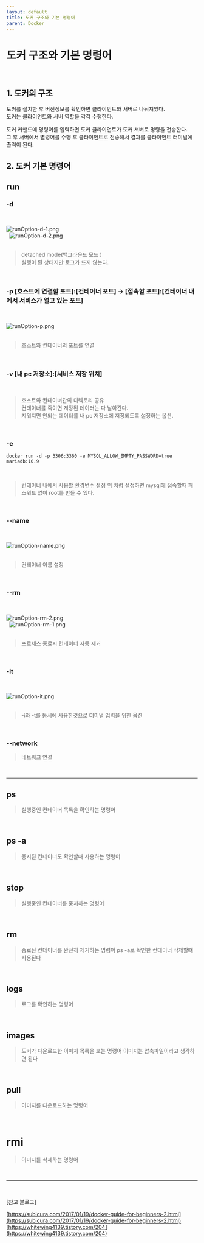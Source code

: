 ```yaml
---
layout: default
title: 도커 구조와 기본 명령어
parent: Docker
---
```


# 도커 구조와 기본 명령어
&nbsp;

## 1. 도커의 구조    
  
도커를 설치한 후 버전정보를 확인하면 클라이언트와 서버로 나눠져있다.  
도커는 클라이언트와 서버 역할을 각각 수행한다.  
  
도커 커맨드에 명령어를 입력하면 도커 클라이언트가 도커 서버로 명령을 전송한다.  
그 후 서버에서 멸령어를 수행 후 클라이언트로 전송해서 결과를 클라이언트 터미널에 출력이 된다.
&nbsp;
## 2. 도커 기본 명령어 
  
## run  
  
### -d
&nbsp;

![runOption-d-1.png](assets/images/Docker/DockerRunOptions/runOption-d-1.png)  
&nbsp;
![runOption-d-2.png](assets/images/Docker/DockerRunOptions/runOption-d-2.png)  
&nbsp;

>  detached mode(백그라운드 모드 )  
> 실행이 된 상태지만 로그가 뜨지 않는다.  

&nbsp;
&nbsp;

### -p [호스트에 연결할 포트]:[컨테이너 포트] -> [접속할 포트]:[컨테이너 내에서 서비스가 열고 있는 포트]  

&nbsp;

![runOption-p.png](assets/images/Docker/DockerRunOptions/runOption-p.png)  
&nbsp;
&nbsp;

> 호스트와 컨테이너의 포트를 연결

&nbsp;
&nbsp;

### -v [내 pc 저장소]:[서비스 저장 위치]
&nbsp;
&nbsp;

> 호스트와 컨테이너간의 디렉토리 공유  
> 컨테이너를 죽이면 저장된 데이터는 다 날아간다.  
> 지워지면 안되는 데이터를 내 pc 저장소에 저장되도록 설정하는 옵션.  

&nbsp;
&nbsp;

### -e

```shell
docker run -d -p 3306:3360 -e MYSQL_ALLOW_EMPTY_PASSWORD=true mariadb:10.9
```  
&nbsp;

> 컨테이너 내에서 사용할 환경변수 설정
> 위 처럼 설정하면 mysql에 접속할때 패스워드 없이 root를 만들 수 있다.    

&nbsp;
&nbsp;

### --name  
&nbsp;

![runOption-name.png](assets/images/Docker/DockerRunOptions/runOption-name.png)  
&nbsp;
&nbsp;

> 컨테이너 이름 설정  

&nbsp;
&nbsp;

### --rm  
&nbsp;

![runOption-rm-2.png](assets/images/Docker/DockerRunOptions/runOption-rm-2.png)  
&nbsp;
![runOption-rm-1.png](assets/images/Docker/DockerRunOptions/runOption-rm-1.png)  
&nbsp;
&nbsp;

> 프로세스 종료시 컨테이너 자동 제거  

&nbsp;
&nbsp;

### -it  
&nbsp;

![runOption-it.png](assets/images/Docker/DockerRunOptions/runOption-it.png)  
&nbsp;
&nbsp;
  
> -i와 -t를 동시에 사용한것으로 터미널 입력을 위한 옵션

&nbsp;
&nbsp;
### --network  

> 네트워크 연결  

&nbsp;
&nbsp;
<hr>
  
## ps  
> 실행중인 컨테이너 목록을 확인하는 명령어  
 
&nbsp;
## ps -a  


> 중지된 컨테이너도 확인할때 사용하는 명령어  

&nbsp;
&nbsp;

## stop

> 실행중인 컨테이너를 중지하는 명령어  

&nbsp;
&nbsp;

## rm

> 종료된 컨테이너를 완전히 제거하는 명령어 
> ps -a로 확인한 컨테이너 삭제할떄 사용된다  

&nbsp;
&nbsp;

## logs

> 로그를 확인하는 명령어  

&nbsp;
&nbsp;

## images

> 도커가 다운로드한 이미지 목록을 보는 명령어
> 이미지는 압축파일이라고 생각하면 된다

&nbsp;
&nbsp;

## pull

> 이미지를 다운로드하는 명령어  

&nbsp;
&nbsp;

# rmi

> 이미지를 삭제하는 명령어  

&nbsp;
&nbsp;

<hr> 

&nbsp;

[참고 블로그]  

[https://subicura.com/2017/01/19/docker-guide-for-beginners-2.html](https://subicura.com/2017/01/19/docker-guide-for-beginners-2.html)
[https://whitewing4139.tistory.com/204](https://whitewing4139.tistory.com/204)